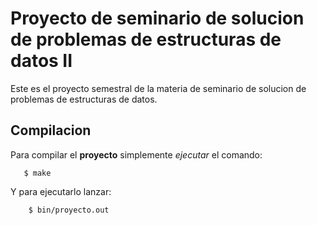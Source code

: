 Proyecto de seminario de solucion de problemas de estructuras de datos II
==========================================================================

Este es el proyecto semestral de la materia de seminario de solucion de 
problemas de estructuras de datos.

Compilacion
------------

Para compilar el __proyecto__ simplemente _ejecutar_ el comando:

```
   $ make
```

Y para ejecutarlo lanzar:

```
    $ bin/proyecto.out
```
